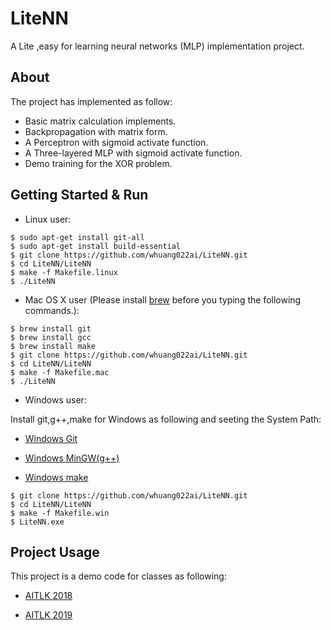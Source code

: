 # LiteNN

A Lite ,easy for learning neural networks (MLP) implementation project.

## About

The project has implemented as follow:
-   Basic matrix calculation implements.
-   Backpropagation with matrix form.
-   A Perceptron with sigmoid activate function.
-   A Three-layered MLP with sigmoid activate function.
-   Demo training for the XOR problem.


## Getting Started & Run

-   Linux user:

``` text
$ sudo apt-get install git-all
$ sudo apt-get install build-essential
$ git clone https://github.com/whuang022ai/LiteNN.git
$ cd LiteNN/LiteNN
$ make -f Makefile.linux
$ ./LiteNN
```
-   Mac OS X user (Please install [brew](https://docs.brew.sh/Installation) before you typing the following commands.):
``` text
$ brew install git
$ brew install gcc
$ brew install make
$ git clone https://github.com/whuang022ai/LiteNN.git
$ cd LiteNN/LiteNN
$ make -f Makefile.mac
$ ./LiteNN
```
-   Windows user:

Install git,g++,make for Windows as following and seeting the System Path:

- [Windows Git](https://git-scm.com/download/win)

- [Windows MinGW(g++)](https://sourceforge.net/projects/mingw-w64/)

- [Windows make](https://sourceforge.net/projects/gnuwin32/files/make/3.81/make-3.81.exe)

``` text
$ git clone https://github.com/whuang022ai/LiteNN.git
$ cd LiteNN/LiteNN
$ make -f Makefile.win
$ LiteNN.exe
```

## Project Usage

This project is a demo code for classes as following:

- [AITLK 2018](https://aitlk.kktix.cc/events/fd582ca3)

- [AITLK 2019](https://aitlk.kktix.cc/events/6086b385-copy-9)